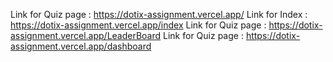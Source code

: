Link for Quiz page : https://dotix-assignment.vercel.app/
Link for Index : https://dotix-assignment.vercel.app/index
Link for Quiz page : https://dotix-assignment.vercel.app/LeaderBoard
Link for Quiz page : https://dotix-assignment.vercel.app/dashboard
